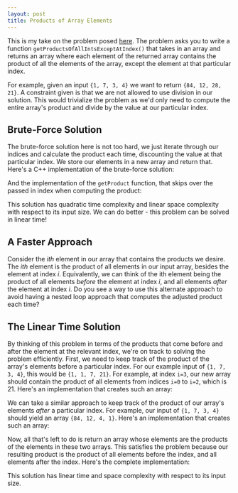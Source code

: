 ```yaml
---
layout: post
title: Products of Array Elements 
---
```

This is my take on the problem posed [here](https://www.interviewcake.com/question/java/product-of-other-numbers). The problem asks you to write a function `getProductsOfAllIntsExceptAtIndex()` that takes in an array and returns an array where each element of the returned array contains the product of all the elements of the array, except the element at that particular index. 

For example, given an input `{1, 7, 3, 4}` we want to return `{84, 12, 28, 21}`. A constraint given is that we are not allowed to use division in our solution. This would trivialize the problem as we'd only need to compute the entire array's product and divide by the value at our particular index. 

## Brute-Force Solution

The brute-force solution here is not too hard, we just iterate through our indices and calculate the product each time, discounting the value at that particular index. We store our elements in a new array and return that. Here's a C++ implementation of the brute-force solution: 

<script src="https://gist.github.com/rohan-varma/e7240fb0a85432a7cca49d420677a869.js"></script>

And the implementation of the `getProduct` function, that skips over the passed in index when computing the product:

<script src="https://gist.github.com/rohan-varma/e85ba84b1287be8a7f6b58a5e98816c6.js"></script>

This solution has quadratic time complexity and linear space complexity with respect to its input size. We can do better - this problem can be solved in linear time!

## A Faster Approach

Consider the *ith* element in our array that contains the products we desire. The *ith* element is the product of all elements in our input array, besides the element at index *i*. Equivalently, we can think of the ith element being the product of all elements *before* the element at index *i*, and all elements *after* the element at index *i*. Do you see a way to use this alternate approach to avoid having a nested loop approach that computes the adjusted product each time?

## The Linear Time Solution

By thinking of this problem in terms of the products that come before and after the element at the relevant index, we're on track to solving the problem efficiently. First, we need to keep track of the product of the array's elements before a particular index. For our example input of `{1, 7, 3, 4}`, this would be `{1, 1, 7, 21}`. For example, at index `i=3`, our new array should contain the product of all elements from indices `i=0` to `i=2`, which is 21. Here's an implementation that creates such an array: 

<script src="https://gist.github.com/rohan-varma/b1002da9173735040c34f76626121380.js"></script>

We can take a similar approach to keep track of the product of our array's elements *after* a particular index. For example, our input of `{1, 7, 3, 4}` should yield an array `{84, 12, 4, 1}`. Here's an implementation that creates such an array: 

<script src="https://gist.github.com/rohan-varma/b56a4eea81327acd9869a8e876b1f028.js"></script>

Now, all that's left to do is return an array whose elements are the products of the elements in these two arrays. This satisfies the problem because our resulting product is the product of all elements before the index, and all elements after the index. Here's the complete implementation: 

<script src="https://gist.github.com/rohan-varma/e1a4fda8239a5a3ca85e07e7ed8eeb5f.js"></script>

This solution has linear time and space complexity with respect to its input size. 
